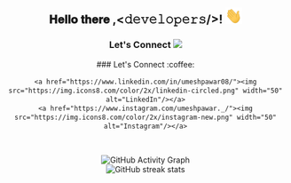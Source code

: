 <div align="center">
<h2> 𝐇𝐞𝐥𝐥𝐨 𝐭𝐡𝐞𝐫𝐞 ,<𝚍𝚎𝚟𝚎𝚕𝚘𝚙𝚎𝚛𝚜/>! <img src="https://github.com/ABSphreak/ABSphreak/blob/master/gifs/Hi.gif" width="30px"></h2>
</div>
<div align="center">

<h3>Let's Connect <img src="https://img.icons8.com/sf-ultralight-filled/2x/espresso-cup.png" /></h3>
	 ### Let's Connect :coffee:
	
<p align="center">
	
	<a href="https://www.linkedin.com/in/umeshpawar08/"><img src="https://img.icons8.com/color/2x/linkedin-circled.png" width="50" alt="LinkedIn"/></a>
	<a href="https://www.instagram.com/umeshpawar._/"><img src="https://img.icons8.com/color/2x/instagram-new.png" width="50" alt="Instagram"/></a>
</p>
	
<br />

<!--
[![GitHub stats](https://github-readme-stats.vercel.app/api?username=amandewatnitrr&count_private=true&show_icons=true&theme=algolia&&include_all_commits=true)](https://github.com/amandewatnitrr/github-readme-stats-1)    [![Top Langs](https://github-readme-stats.vercel.app/api/top-langs/?username=amandewatnitrr)](https://github.com/amandewatnitrr/github-readme-stats-1)-->


![GitHub Activity Graph](https://activity-graph.herokuapp.com/graph?username=up-the-dev)  
![GitHub streak stats](https://github-readme-streak-stats.herokuapp.com/?user=up-the-dev) 


